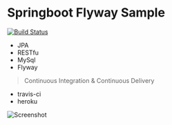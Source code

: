 # Springboot Flyway Sample  #

[![Build Status](https://travis-ci.org/dihardmg/flyway-springboot.svg?branch=master)](https://travis-ci.org/dihardmg/flyway-springboot)
 - JPA
 - RESTfu
 - MySql
 - Flyway

> Continuous Integration & Continuous Delivery
  - travis-ci
  - heroku

 ![Screenshot](https://image.prntscr.com/image/2lFlGQiPQWW143Dr0gBafQ.png)
